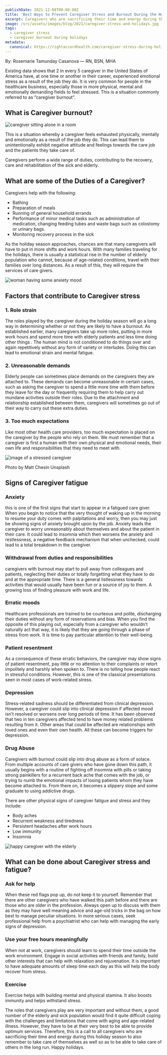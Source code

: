 ```yaml
---
publishDate: 2021-12-08T00:00:00Z
title: 'Best Ways to Prevent Caregiver Stress and Burnout During the Holidays'
excerpt: Caregivers who are sacrificing their time and energy during this holiday season is reminded to take care of themselves as well as to take care of the others.
image: /src/assets/images/blog/2021/caregiver-stress-and-holidays.jpg
tags:
  - caregiver stress
  - caregiver burnout during holidays
metadata:
  canonical: https://rightaccordhealth.com/caregiver-stress-during-holidays
---
```



By: Rosemarie Tamunday Casanova — RN, BSN, MHA


Existing data shows that 2 in every 5 caregiver in the United States of America have, at one time or another in their career, experienced emotional stress as a result of the job they do. It is very common for people in the healthcare business, especially those in more physical, mental and emotionally demanding fields to feel stressed. This is a situation commonly referred to as “caregiver burnout”.

What is Caregiver burnout?
--------------------------

![caregiver sitting alone in a room](/src/assets/images/blog/2021/annie-spratt-d_mzrEx6ytY-unsplash.jpg)

This is a situation whereby a caregiver feels exhausted physically, mentally and emotionally as a result of the job they do. This can lead them to unintentionally exhibit negative attitude and feelings towards the care job and the patients they take care of.

Caregivers perform a wide range of duties, contributing to the recovery, care and rehabilitation of the sick and elderly.

What are some of the Duties of a Caregiver?
-------------------------------------------

Caregivers help with the following:

*   Bathing
*   Preparation of meals
*   Running of general household errands
*   Performance of minor medical tasks such as administration of medication, changing feeding tubes and waste bags such as colostomy or urinary bags.
*   Monitoring recovery process in the sick

As the holiday season approaches, chances are that many caregivers will have to put in more shifts and work hours. With many families traveling for the holidays, there is usually a statistical rise in the number of elderly population who cannot, because of age-related conditions, travel with their families over long distances. As a result of this, they will require the services of care givers.

![woman having some anxiety mood](/src/assets/images/blog/2021/stacey-gabrielle-koenitz-rozells-pV_ixbLn4QU-unsplash.jpg)

Factors that contribute to Caregiver stress
-------------------------------------------

### 1\. Role strain

The roles played by the caregiver during the holiday season will go a long way in determining whether or not they are likely to have a burnout. As established earlier, many caregivers take up more roles, putting in more work hours and spend more time with elderly patients and less time doing other things . The human mind is not conditioned to do things over and again repetitively without any form of variety or interludes. Doing this can lead to emotional strain and mental fatigue.

### 2\. Unreasonable demands

Elderly people can sometimes place demands on the caregivers they are attached to. These demands can become unreasonable in certain cases, such as asking the caregiver to spend a little more time with them before they leave for the day or frequently requiring them to help carry out mundane activities outside their roles. Due to the attachment and relationship established between them, caregivers will sometimes go out of their way to carry out these extra duties.

### 3\. Too much expectations

Like most other health care providers, too much expectation is placed on the caregiver by the people who rely on them. We must remember that a caregiver is first a human with their own physical and emotional needs, their own life and responsibilities that they need to meet with.

![image of a stressed caregiver](/src/assets/images/blog/2021/claudia-wolff-owBcefxgrIE-unsplash.jpg)

Photo by Matt Chesin Unsplash

Signs of Caregiver fatigue
--------------------------

### Anxiety

this is one of the first signs that start to appear in a fatigued care giver. When you begin to notice that the very thought of waking up in the morning to resume your duty comes with palpitations and worry, then you may just be showing signs of anxiety brought upon by the job. Anxiety leads the caregiver to worry unreasonably about themselves and about the patient in their care. It could lead to insomnia which then worsens the anxiety and restlessness, a negative feedback mechanism that when unchecked, could lead to a total breakdown in the caregiver.

### Withdrawal from duties and responsibilities

caregivers with burnout may start to pull away from colleagues and patients, neglecting their duties or totally forgetting what they have to do and at the appropriate time. There is a general listlessness towards activities that would usually have been fun or a source of joy to them. A growing loss of finding pleasure with work and life.

### Erratic moods

Healthcare professionals are trained to be courteous and polite, discharging their duties without any form of reservations and bias. When you find the opposite of this playing out, especially from a caregiver who wouldn’t naturally act that way, it is likely that they are going through a phase of stress from work. It is time to pay particular attention to their well-being.

### Patient resentment

As a consequence of these erratic behaviors, the caregiver may show signs of patient resentment, pay little or no attention to their complaints or retort impolitely and harshly when spoken to. There is no telling how people react in stressful conditions. However, this is one of the classical presentations seen in most cases of work-related stress.

### Depression

Stress-related sadness should be differentiated from clinical depression. However, a caregiver could slip into clinical depression if affected mood isn’t resolved or worsens over long periods of time. It has been observed that two in ten caregivers affected tend to have money related problems resulting from it. Other areas that could be affected are relationships with loved ones and even their own health. All these can become triggers for depression.

### Drug Abuse

Caregivers with burnout could slip into drug abuse as a form of solace. From multiple accounts of care givers who have gone down this path, it usually begins with a routine of fighting off insomnia with pills or taking strong painkillers for a recurrent back ache that comes with the job, or trying to numb the emotional impacts of losing patients whom they have become attached to. From there on, it becomes a slippery slope and some graduate to using addictive drugs.

There are other physical signs of caregiver fatigue and stress and they include:

*   Body aches
*   Recurrent weakness and tiredness
*   Persistent headaches after work hours
*   Low immunity
*   Insomnia

![happy caregiver with the elderly](/src/assets/images/blog/2021/december/69787822_s.jpg)

What can be done about Caregiver stress and fatigue?
----------------------------------------------------

### Ask for help

When these red flags pop up, do not keep it to yourself. Remember that there are other caregivers who have walked this path before and there are those who are older in the profession. Always open up to discuss with them as they may have well meaning advice and age-old tricks in the bag on how best to manage peculiar situations. In more serious cases, seek professional help from a psychiatrist who can help with managing the early signs of depression.

### Use your free hours meaningfully

When not at work, caregivers should learn to spend their time outside the work environment. Engage in social activities with friends and family, build other interests that can help with relaxation and rejuvenation. It is important to have adequate amounts of sleep time each day as this will help the body recover from stress.

### Exercise

Exercise helps with building mental and physical stamina. It also boosts immunity and helps withstand stress.

The roles that caregivers play are very important and without them, a good number of the elderly and sick population would find it quite difficult coping with the challenges and limitations that come with aging and age-related illness. However, they have to be at their very best to be able to provide optimum services. Therefore, this is a call to all caregivers who are sacrificing their time and energy during this holiday season to also remember to take care of themselves as well so as to be able to take care of others in the long run. Happy holidays.